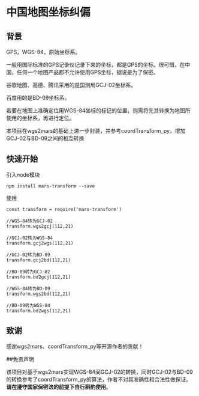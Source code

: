 # 中国地图坐标纠偏

## 背景
GPS，WGS-84，原始坐标系。

一般用国际标准的GPS记录仪记录下来的坐标，都是GPS的坐标。很可惜，在中国，任何一个地图产品都不允许使用GPS坐标，据说是为了保密。

谷歌地图、高德、腾讯采用的是国测局GCJ-02坐标系。

百度用的是BD-09坐标系。

若要在地图上准确定位用WGS-84坐标的标记的位置，则需将先其转换为地图所使用的坐标系，再进行定位。

本项目在wgs2mars的基础上进一步封装，并参考coordTransform_py，增加GCJ-02与BD-09之间的相互转换

## 快速开始
引入node模块

    npm install mars-transform --save
    
使用

    const transform = require('mars-transform')

    //WGS-84转为GCJ-02
    transform.wgs2gcj(112,21)

    //GCJ-02转为WGS-84
    transform.gcj2wgs(112,21)

    //GCJ-02转为BD-09
    transform.gcj2bd(112,21)

    //BD-09转为GCJ-02
    transform.bd2gcj(112,21)

    //WGS-84转为BD-09
    transform.wgs2bd(112,21)

    //BD-09转为WGS-84
    transform.bd2wgs(112,21)

## 致谢

感谢wgs2mars、coordTransform_py等开源作者的贡献！

##免责声明

该项目对基于wgs2mars实现WGS-84间GCJ-02的转换，同时GCJ-02与BD-09的转换参考了coordTransform_py的算法，作者不对其准确性和合法性做保证。
**请在遵守国家保密法的前提下自行斟酌使用**。

